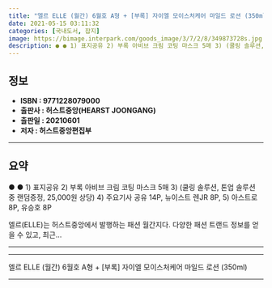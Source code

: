 ```yaml
---
title: "엘르 ELLE (월간) 6월호 A형 + [부록] 자이엘 모이스처케어 마일드 로션 (350ml)"
date: 2021-05-15 03:11:32
categories: [국내도서, 잡지]
image: https://bimage.interpark.com/goods_image/3/7/2/8/349873728s.jpg
description: ● ● 1) 표지공유 2) 부록 아비브 크림 코팅 마스크 5매 3) (쿨링 솔루션, 톤업 솔루션 중 랜덤증정, 25,000원 상당) 4) 주요기사 공유 14P, 뉴이스트 렌JR 8P, 5) 아스트로 8P, 유승호 8P 엘르(ELLE)는 허스트중앙에서 발행하는 패션 월간지다. 다양한
---
```


## **정보**

- **ISBN : 9771228079000**
- **출판사 : 허스트중앙(HEARST JOONGANG)**
- **출판일 : 20210601**
- **저자 : 허스트중앙편집부**

------



## **요약**

●  ●  1) 표지공유
2) 부록 아비브 크림 코팅 마스크 5매
3) (쿨링 솔루션, 톤업 솔루션 중 랜덤증정, 25,000원 상당)
4) 주요기사 공유 14P, 뉴이스트 렌JR 8P,
5) 아스트로 8P, 유승호 8P

엘르(ELLE)는 허스트중앙에서 발행하는 패션 월간지다. 다양한 패션 트랜드 정보를 얻을 수 있고, 최근... 

------



------


엘르 ELLE (월간) 6월호 A형 + [부록] 자이엘 모이스처케어 마일드 로션 (350ml) 

------


